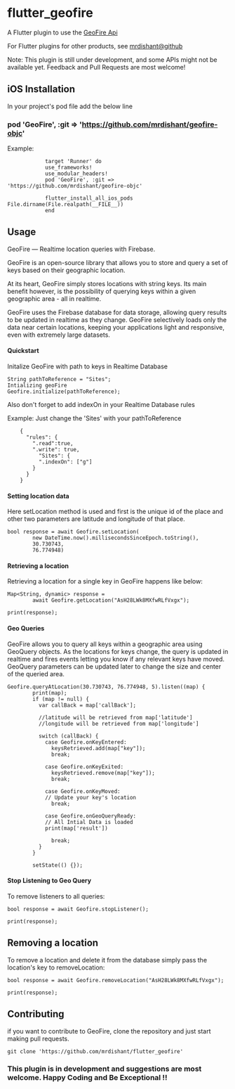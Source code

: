 # flutter_geofire

A Flutter plugin to use the [GeoFire Api](https://github.com/googlearchive/geofire)

For Flutter plugins for other products, see [mrdishant@github](https://github.com/mrdishant)

Note: This plugin is still under development, and some APIs might not be available yet. Feedback and Pull Requests are most welcome!

## iOS Installation
In your project's pod file add the below line

### pod 'GeoFire', :git => 'https://github.com/mrdishant/geofire-objc'

Example:
```
            target 'Runner' do
            use_frameworks!
            use_modular_headers!
            pod 'GeoFire', :git => 'https://github.com/mrdishant/geofire-objc'
            
            flutter_install_all_ios_pods File.dirname(File.realpath(__FILE__))
            end
```


## Usage

GeoFire  — Realtime location queries with Firebase.

GeoFire is an open-source library that allows you to store and query a set of keys based on their geographic location.

At its heart, GeoFire simply stores locations with string keys. Its main benefit however, is the possibility of querying keys within a given geographic area - all in realtime.

GeoFire uses the Firebase database for data storage, allowing query results to be updated in realtime as they change. GeoFire selectively loads only the data near certain locations, keeping your applications light and responsive, even with extremely large datasets.

#### Quickstart

 Initalize GeoFire with path to keys in Realtime Database
    
    String pathToReference = "Sites";
    Intializing geoFire
    Geofire.initialize(pathToReference);
 
 Also don't forget to add indexOn in your Realtime Database rules
   
   Example: Just change the 'Sites' with your pathToReference
    
    
        {
          "rules": {
            ".read":true,
            ".write": true,
              "Sites": {
              ".indexOn": ["g"]
            }
          }
        }   
    
    
    
    
#### Setting location data

Here setLocation method is used and first is the unique id of the place and other two parameters are latitude and longitude of that place.

    bool response = await Geofire.setLocation(
            new DateTime.now().millisecondsSinceEpoch.toString(),
            30.730743,
            76.774948)
            
#### Retrieving a location

Retrieving a location for a single key in GeoFire happens like below:

    Map<String, dynamic> response =
            await Geofire.getLocation("AsH28LWk8MXfwRLfVxgx");
    
    print(response);
            
#### Geo Queries

GeoFire allows you to query all keys within a geographic area using GeoQuery objects. As the locations for keys change, the query is updated in realtime and fires events letting you know if any relevant keys have moved. GeoQuery parameters can be updated later to change the size and center of the queried area.

    Geofire.queryAtLocation(30.730743, 76.774948, 5).listen((map) {
            print(map);
            if (map != null) {
              var callBack = map['callBack'];
    
              //latitude will be retrieved from map['latitude']
              //longitude will be retrieved from map['longitude']
    
              switch (callBack) {
                case Geofire.onKeyEntered:
                  keysRetrieved.add(map["key"]);
                  break;
    
                case Geofire.onKeyExited:
                  keysRetrieved.remove(map["key"]);
                  break;
    
                case Geofire.onKeyMoved:
                // Update your key's location
                  break;
    
                case Geofire.onGeoQueryReady:
                // All Intial Data is loaded
                print(map['result'])
    
                  break;
              }
            }
    
            setState(() {});

#### Stop Listening to Geo Query
To remove listeners to all queries:

    bool response = await Geofire.stopListener();

    print(response);

## Removing a location
To remove a location and delete it from the database simply pass the location's key to removeLocation:

    bool response = await Geofire.removeLocation("AsH28LWk8MXfwRLfVxgx");

    print(response);                

## Contributing
if you want to contribute to GeoFire, clone the repository and just start making pull requests.

    git clone 'https://github.com/mrdishant/flutter_geofire'

### This plugin is in development and suggestions are most welcome. Happy Coding and Be Exceptional !!


